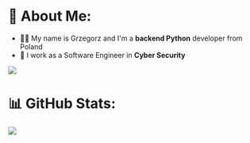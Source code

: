 # 💫 About Me:
- 🙋‍♂️ My name is Grzegorz and I'm a **backend Python** developer from Poland
- 🔭 I work as a Software Engineer in **Cyber Security**

[![](https://img.shields.io/badge/LinkedIn-0077B5?style=for-the-badge&logo=linkedin&logoColor=white)](https://www.linkedin.com/in/grzegorzbielecki/)


# 📊 GitHub Stats:
![](https://github-readme-stats.vercel.app/api/top-langs/?username=gregb122&theme=blue-green&hide_border=false&include_all_commits=true&count_private=false&layout=compact)

<!-- Proudly created with GPRM ( https://gprm.itsvg.in ) -->
